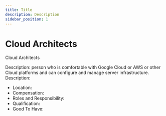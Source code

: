 ```yaml
---
title: Title
description: Description
sidebar_position: 1
---
```


<!-- @format -->

# Cloud Architects

Cloud Architects

Description: person who is comfortable with Google Cloud or AWS or other Cloud platforms and can configure and manage server infrastructure. Description:

- Location:
- Compensation:
- Roles and Responsibility:
- Qualification:
- Good To Have:
